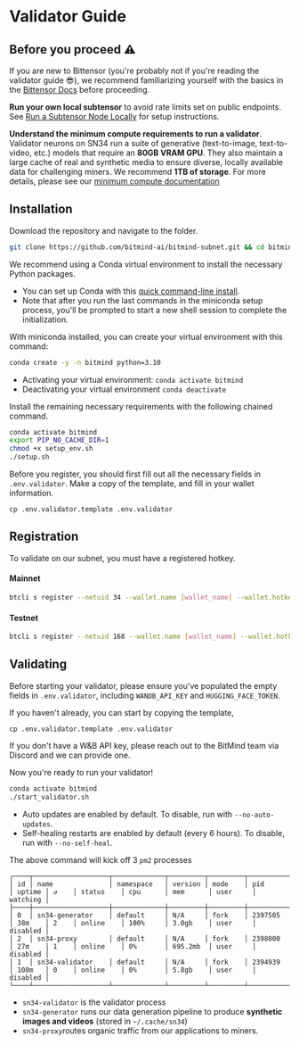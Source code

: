 # Validator Guide

## Before you proceed ⚠️

If you are new to Bittensor (you're probably not if you're reading the validator guide 😎), we recommend familiarizing yourself with the basics in the [Bittensor Docs](https://docs.bittensor.com/) before proceeding.

**Run your own local subtensor** to avoid rate limits set on public endpoints. See [Run a Subtensor Node Locally](https://github.com/opentensor/subtensor/blob/main/docs/running-subtensor-locally.md#compiling-your-own-binary) for setup instructions.

**Understand the minimum compute requirements to run a validator**. Validator neurons on SN34 run a suite of generative (text-to-image, text-to-video, etc.) models that require an **80GB VRAM GPU**. They also maintain a large cache of real and synthetic media to ensure diverse, locally available data for challenging miners. We recommend **1TB of storage**. For more details, please see our [minimum compute documentation](../min_compute.yml)

## Installation

Download the repository and navigate to the folder.
```bash
git clone https://github.com/bitmind-ai/bitmind-subnet.git && cd bitmind-subnet
```

We recommend using a Conda virtual environment to install the necessary Python packages.
- You can set up Conda with this [quick command-line install](https://www.anaconda.com/docs/getting-started/miniconda/install#linux). 
- Note that after you run the last commands in the miniconda setup process, you'll be prompted to start a new shell session to complete the initialization. 

With miniconda installed, you can create your virtual environment with this command:

```bash
conda create -y -n bitmind python=3.10
```

- Activating your virtual environment: `conda activate bitmind`
- Deactivating your virtual environment `conda deactivate`

Install the remaining necessary requirements with the following chained command. 
```bash
conda activate bitmind
export PIP_NO_CACHE_DIR=1
chmod +x setup_env.sh 
./setup.sh
```

Before you register, you should first fill out all the necessary fields in `.env.validator`. Make a copy of the template, and fill in your wallet information. 

```
cp .env.validator.template .env.validator
```

## Registration

To validate on our subnet, you must have a registered hotkey.

#### Mainnet

```bash
btcli s register --netuid 34 --wallet.name [wallet_name] --wallet.hotkey [wallet.hotkey] --subtensor.network finney
```

#### Testnet

```bash
btcli s register --netuid 168 --wallet.name [wallet_name] --wallet.hotkey [wallet.hotkey] --subtensor.network test
```


## Validating

Before starting your validator, please ensure you've populated the empty fields in `.env.validator`, including `WANDB_API_KEY` and `HUGGING_FACE_TOKEN`.

If you haven't already, you can start by copying the template,
```
cp .env.validator.template .env.validator
```

If you don't have a W&B API key, please reach out to the BitMind team via Discord and we can provide one. 

Now you're ready to run your validator!

```bash
conda activate bitmind
./start_validator.sh
```

- Auto updates are enabled by default. To disable, run with `--no-auto-updates`.
- Self-healing restarts are enabled by default (every 6 hours). To disable, run with `--no-self-heal`.


The above command will kick off 3 `pm2` processes
```
┌────┬───────────────────┬─────────────┬─────────┬─────────┬──────────┬────────┬──────┬───────────┬──────────┬──────────┬──────────┬──────────┐
│ id │ name              │ namespace   │ version │ mode    │ pid      │ uptime │ ↺    │ status    │ cpu      │ mem      │ user     │ watching │
├────┼───────────────────┼─────────────┼─────────┼─────────┼──────────┼────────┼──────┼───────────┼──────────┼──────────┼──────────┼──────────┤
│ 0  │ sn34-generator    │ default     │ N/A     │ fork    │ 2397505  │ 38m    │ 2    │ online    │ 100%     │ 3.0gb    │ user     │ disabled │
│ 2  │ sn34-proxy        │ default     │ N/A     │ fork    │ 2398000  │ 27m    │ 1    │ online    │ 0%       │ 695.2mb  │ user     │ disabled │
│ 1  │ sn34-validator    │ default     │ N/A     │ fork    │ 2394939  │ 108m   │ 0    │ online    │ 0%       │ 5.8gb    │ user     │ disabled │
└────┴───────────────────┴─────────────┴─────────┴─────────┴──────────┴────────┴──────┴───────────┴──────────┴──────────┴──────────┴──────────┘
```
- `sn34-validator` is the validator process
- `sn34-generator` runs our data generation pipeline to produce **synthetic images and videos** (stored in `~/.cache/sn34`)
- `sn34-proxy`routes organic traffic from our applications to miners. 
